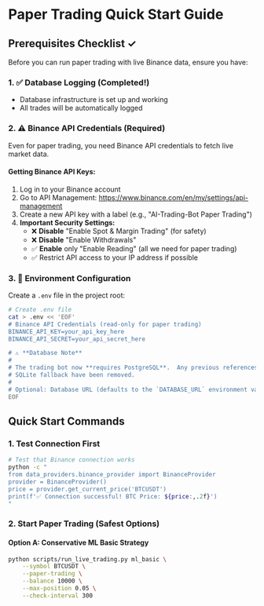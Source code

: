 # Paper Trading Quick Start Guide

## Prerequisites Checklist ✓

Before you can run paper trading with live Binance data, ensure you have:

### 1. ✅ Database Logging (Completed!)
- Database infrastructure is set up and working
- All trades will be automatically logged

### 2. ⚠️ Binance API Credentials (Required)
Even for paper trading, you need Binance API credentials to fetch live market data.

#### Getting Binance API Keys:
1. Log in to your Binance account
2. Go to API Management: https://www.binance.com/en/my/settings/api-management
3. Create a new API key with a label (e.g., "AI-Trading-Bot Paper Trading")
4. **Important Security Settings:**
   - ❌ **Disable** "Enable Spot & Margin Trading" (for safety)
   - ❌ **Disable** "Enable Withdrawals"
   - ✅ **Enable** only "Enable Reading" (all we need for paper trading)
   - ✅ Restrict API access to your IP address if possible

### 3. 📝 Environment Configuration

Create a `.env` file in the project root:

```bash
# Create .env file
cat > .env << 'EOF'
# Binance API Credentials (read-only for paper trading)
BINANCE_API_KEY=your_api_key_here
BINANCE_API_SECRET=your_api_secret_here

# ⚠️ **Database Note**
#
# The trading bot now **requires PostgreSQL**.  Any previous references to a
# SQLite fallback have been removed.
#
# Optional: Database URL (defaults to the `DATABASE_URL` environment variable)
EOF
```

## Quick Start Commands

### 1. Test Connection First
```bash
# Test that Binance connection works
python -c "
from data_providers.binance_provider import BinanceProvider
provider = BinanceProvider()
price = provider.get_current_price('BTCUSDT')
print(f'✅ Connection successful! BTC Price: ${price:,.2f}')
"
```

### 2. Start Paper Trading (Safest Options)

#### Option A: Conservative ML Basic Strategy
```bash
python scripts/run_live_trading.py ml_basic \
    --symbol BTCUSDT \
    --paper-trading \
    --balance 10000 \
    --max-position 0.05 \
    --check-interval 300
```
